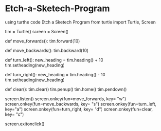 # Etch-a-Sketech-Program
using turthe code Etch a Sketech Program
from turtle import Turtle, Screen

tim = Turtle()
screen = Screen()

def move_forwards():
    tim.forward(10)

def move_backwards():
    tim.backward(10)

def turn_left():
    new_heading = tim.heading() + 10
    tim.setheading(new_heading)

def turn_right():
    new_heading = tim.heading() - 10
    tim.setheading(new_heading)

def clear():
    tim.clear()
    tim.penup()
    tim.home()
    tim.pendown()


screen.listen()
screen.onkey(fun=move_forwards, key= "w")
screen.onkey(fun=move_backwards, key= "s")
screen.onkey(fun=turn_left, key="a")
screen.onkey(fun=turn_right, key= "d")
screen.onkey(fun=clear, key= "c")

screen.exitonclick()
